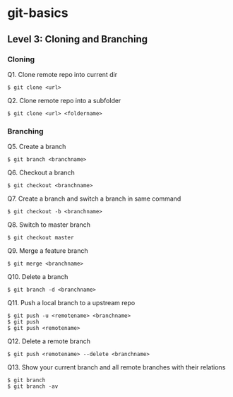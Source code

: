 # git-basics

## Level 3: Cloning and Branching

### Cloning

Q1. Clone remote repo into current dir

`$ git clone <url>`  

Q2. Clone remote repo into a subfolder

`$ git clone <url> <foldername>`  
 
### Branching 

Q5. Create a branch

`$ git branch <branchname>`

Q6. Checkout a branch

`$ git checkout <branchname>`  

Q7. Create a branch and switch a branch in same command

`$ git checkout -b <branchname>`  

Q8. Switch to master branch

`$ git checkout master`  

Q9. Merge a feature branch

`$ git merge <branchname>` 

Q10. Delete a branch

`$ git branch -d <branchname>`

Q11. Push a local branch to a upstream repo

`$ git push -u <remotename> <branchname>`  
`$ git push`  
`$ git push <remotename>` 

Q12. Delete a remote branch

`$ git push <remotename> --delete <branchname>` 

Q13. Show your current branch and all remote branches with their relations

`$ git branch`  
`$ git branch -av`
